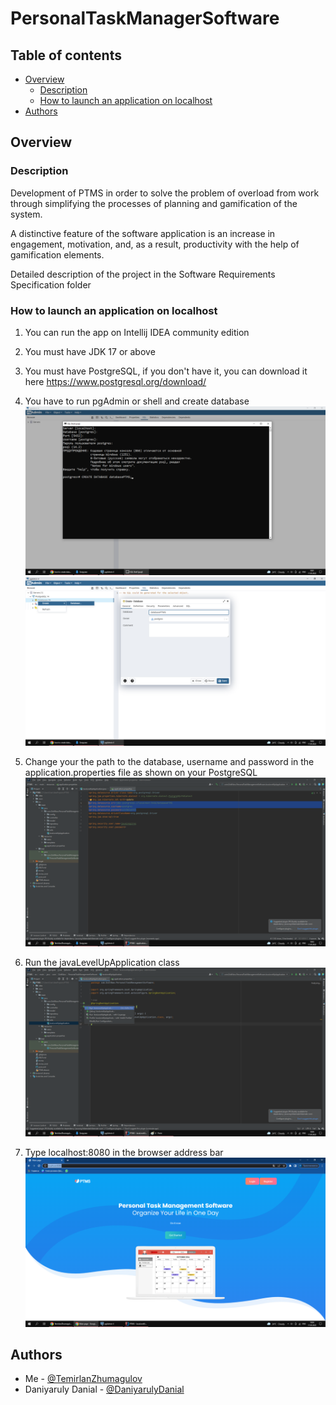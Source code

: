 # PersonalTaskManagerSoftware

## Table of contents

- [Overview](#overview)
  - [Description](#description)
  - [How to launch an application on localhost](#screenshots)
- [Authors](#authors)

## Overview

### Description

Development of PTMS in order to solve the problem of overload from work through simplifying the processes of planning and gamification of the system.

A distinctive feature of the software application is an increase in engagement, motivation, and, as a result, productivity with the help of gamification elements.

Detailed description of the project in the Software Requirements Specification folder

### How to launch an application on localhost

1. You can run the app on Intellij IDEA community edition 

2. You must have JDK 17 or above 

3. You must have PostgreSQL, if you don't have it, you can download it here https://www.postgresql.org/download/

4. You have to run pgAdmin or shell and create database
![](./screenshots/2.png)
![](./screenshots/3.png)
5. Change your the path to the database, username and password in the application.properties file as shown on your PostgreSQL 
![](./screenshots/4.png)
6. Run the javaLevelUpApplication class
![](./screenshots/5.png)
7. Type localhost:8080 in the browser address bar 
![](./screenshots/6.png)
## Authors

- Me - [@TemirlanZhumagulov](https://github.com/TemirlanZhumagulov)
- Daniyaruly Danial - [@DaniyarulyDanial](https://github.com/daniyarulydanial)


